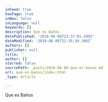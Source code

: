 ```yaml
---
inFeed: true
hasPage: true
inNav: false
inLanguage: null
keywords: []
description: Que es Baños
datePublished: '2016-06-08T22:37:01.499Z'
dateModified: '2016-06-08T22:35:39.306Z'
authors: []
publisher: null
title: ''
author: []
starred: false
sourcePath: _posts/2016-06-08-que-es-banos.md
url: que-es-banos/index.html
_type: Article

---
```

Que es Baños